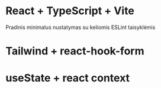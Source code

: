 # React + TypeScript + Vite

Pradinis minimalus nustatymas su keliomis ESLint taisyklėmis

# Tailwind + react-hook-form

# useState + react context
